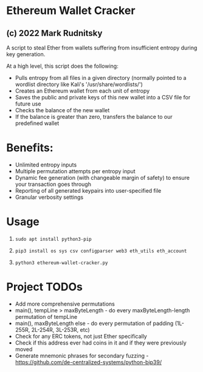 # Ethereum Wallet Cracker
## (c) 2022 Mark Rudnitsky

A script to steal Ether from wallets suffering from insufficient entropy during key generation.

At a high level, this script does the following:
*	Pulls entropy from all files in a given directory (normally pointed to a wordlist directory like Kali's '/usr/share/wordlists/')
*	Creates an Ethereum wallet from each unit of entropy
*	Saves the public and private keys of this new wallet into a CSV file for future use
* Checks the balance of the new wallet
* If the balance is greater than zero, transfers the balance to our predefined wallet

# Benefits:
* Unlimited entropy inputs
*	Multiple permutation attempts per entropy input
* Dynamic fee generation (with changeable margin of safety) to ensure your transaction goes through
* Reporting of all generated keypairs into user-specified file
* Granular verbosity settings

# Usage
1) ```sudo apt install python3-pip```

2) ```pip3 install os sys csv configparser web3 eth_utils eth_account```

3) ```python3 ethereum-wallet-cracker.py```

# Project TODOs
*	Add more comprehensive permutations
   * main(), tempLine > maxByteLength - do every maxByteLength-length permutation of tempLine
   * main(), maxByteLength else - do every permutation of padding (1L-255R, 2L-254R, 3L-253R, etc)
*	Check for any ERC tokens, not just Ether specifically
* Check if this address ever had coins in it and if they were previously moved
*	Generate mnemonic phrases for secondary fuzzing - https://github.com/de-centralized-systems/python-bip39/
